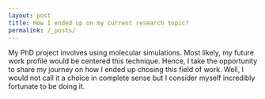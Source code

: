 ```yaml
---
layout: post
title: How I ended up on my current research topic?
permalink: /_posts/
---
```


My PhD project involves using molecular simulations. Most likely, my future work profile would be centered this technique. Hence, I take the opportunity to share my journey on how I ended up chosing this field of work. Well, I would not call it a choice in complete sense but I consider myself incredibly fortunate to be doing it.

